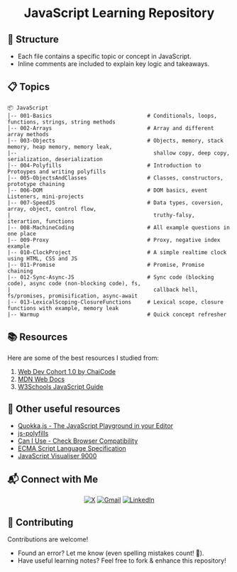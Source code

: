 <h1 align="center">JavaScript Learning Repository</h1>

## 📂 Structure
- Each file contains a specific topic or concept in JavaScript.
- Inline comments are included to explain key logic and takeaways.

## 📋 Topics 

```
📦 JavaScript  
│-- 001-Basics                              # Conditionals, loops, functions, strings, string methods  
│-- 002-Arrays                              # Array and different array methods  
│-- 003-Objects                             # Objects, memory, stack memory, heap memory, memory leak,
|--                                           shallow copy, deep copy, serialization, deserialization
│-- 004-Polyfills                           # Introduction to Protoypes and writing polyfills  
│-- 005-ObjectsAndClasses                   # Classes, constructors, prototype chaining
│-- 006-DOM                                 # DOM basics, event Listeners, mini-projects
|-- 007-SpeedJS                             # Data types, coversion, array, object, control flow,
|                                             truthy-falsy, iterartion, functions
|-- 008-MachineCoding                       # All example questions in one place
|-- 009-Proxy                               # Proxy, negative index example
|-- 010-ClockProject                        # A simple realtime clock using HTML, CSS and JS
|-- 011-Promise                             # Promise, Promise chaining
|-- 012-Sync-Async-JS                       # Sync code (blocking code), async code (non-blocking code), fs,
|                                             callback hell, fs/promises, promisification, async-await
|-- 013-LexicalScoping-ClosureFunctions     # Lexical scope, closure functions with example, memory leak
|-- Warmup                                  # Quick concept refresher
```

## 📚 Resources
Here are some of the best resources I studied from: 

1. [Web Dev Cohort 1.0 by ChaiCode](https://courses.chaicode.com/learn/batch/about?bundleId=214297)
2. [MDN Web Docs](https://developer.mozilla.org/en-US/docs/Web/JavaScript)
3. [W3Schools JavaScript Guide](https://www.w3schools.com/js/default.asp)

## 🔗 Other useful resources
- [Quokka.js - The JavaScript Playground in your Editor](https://quokkajs.com/)
- [js-polyfills](https://cdnjs.cloudflare.com/ajax/libs/js-polyfills/0.1.43/polyfill.js)
- [Can I Use - Check Browser Compatibility](https://caniuse.com/)
- [ECMA Script Language Specification](https://tc39.es/ecma262/)
- [JavaScript Visualiser 9000](https://www.jsv9000.app/)

## 📬 Connect with Me  
  
<div align="center">

[![X](https://img.shields.io/badge/X-%23000000.svg?logo=X&logoColor=white)](https://twitter.com/VishalKapgate)
[![Gmail](https://img.shields.io/badge/Gmail-D14836?logo=gmail&logoColor=white)](mailto:vishaldk26@gmail.com)
[![LinkedIn](https://custom-icon-badges.demolab.com/badge/LinkedIn-0A66C2?logo=linkedin-white&logoColor=fff)](https://linkedin.com/in/vishalkapgate)

</div>

## 🤝 Contributing
Contributions are welcome!  

- Found an error? Let me know (even spelling mistakes count! 📝).  
- Have useful learning notes? Feel free to fork & enhance this repository!
